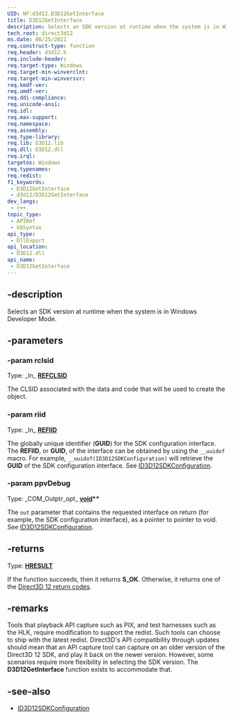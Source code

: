```yaml
---
UID: NF:d3d12.D3D12GetInterface
title: D3D12GetInterface
description: Selects an SDK version at runtime when the system is in Windows Developer Mode.
tech.root: direct3d12
ms.date: 08/25/2021
req.construct-type: function
req.header: d3d12.h
req.include-header: 
req.target-type: Windows
req.target-min-winverclnt: 
req.target-min-winversvr: 
req.kmdf-ver: 
req.umdf-ver: 
req.ddi-compliance: 
req.unicode-ansi: 
req.idl: 
req.max-support: 
req.namespace: 
req.assembly: 
req.type-library: 
req.lib: D3D12.lib
req.dll: D3D12.dll
req.irql: 
targetos: Windows
req.typenames: 
req.redist: 
f1_keywords:
 - D3D12GetInterface
 - d3d12/D3D12GetInterface
dev_langs:
 - c++
topic_type:
 - APIRef
 - kbSyntax
api_type:
 - DllExport
api_location:
 - D3D12.dll
api_name:
 - D3D12GetInterface
---
```


## -description

Selects an SDK version at runtime when the system is in Windows Developer Mode.

## -parameters

### -param rclsid

Type: \_In\_ **[REFCLSID](/openspecs/windows_protocols/ms-oaut/bbde795f-5398-42d8-9f59-3613da03c318)**

The CLSID associated with the data and code that will be used to create the object.

### -param riid

Type: \_In\_ **[REFIID](/openspecs/windows_protocols/ms-oaut/bbde795f-5398-42d8-9f59-3613da03c318)**

The globally unique identifier (**GUID**) for the SDK configuration interface. The **REFIID**, or **GUID**, of the interface can be obtained by using the `__uuidof` macro. For example, `__uuidof(ID3D12SDKConfiguration)` will retrieve the **GUID** of the SDK configuration interface. See [ID3D12SDKConfiguration](nn-d3d12-id3d12sdkconfiguration.md).

### -param ppvDebug

Type: \_COM\_Outptr\_opt\_ **[void](/windows/win32/winprog/windows-data-types)\*\***

The `out` parameter that contains the requested interface on return (for example, the SDK configuration interface), as a pointer to pointer to void. See [ID3D12SDKConfiguration](nn-d3d12-id3d12sdkconfiguration.md).

## -returns

Type: **[HRESULT](/windows/win32/com/structure-of-com-error-codes)**

If the function succeeds, then it returns **S_OK**. Otherwise, it returns one of the [Direct3D 12 return codes](/windows/win32/direct3d12/d3d12-graphics-reference-returnvalues).

## -remarks

Tools that playback API capture such as PIX, and test harnesses such as the HLK, require modification to support the redist. Such tools can choose to ship with the latest redist. Direct3D's API compatibility through updates should mean that an API capture tool can capture on an older version of the Direct3D 12 SDK, and play it back on the newer version. However, some scenarios require more flexibility in selecting the SDK version. The **D3D12GetInterface** function exists to accommodate that.

## -see-also

* [ID3D12SDKConfiguration](nn-d3d12-id3d12sdkconfiguration.md)
